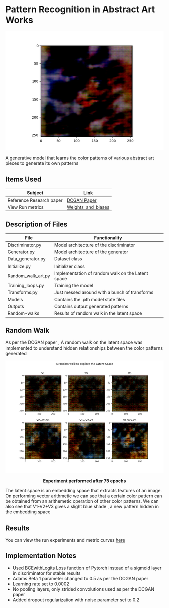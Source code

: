 # Pattern Recognition in Abstract Art Works

![Result_grid](./outputs/Figure_4.png)

A generative model that learns the color patterns of various abstract art pieces to generate its own patterns

## Items Used

| Subject                  | Link                                                            |
| ------------------------ | --------------------------------------------------------------- |
| Reference Research paper | [DCGAN Paper](https://arxiv.org/abs/1511.06434)                 |
| View Run metrics         | [Weights_and_biases](https://api.wandb.ai/links/uaena/fc87yhh1) |

## Description of Files

| File               | Functionality                                     |
| ------------------ | ------------------------------------------------- |
| Discriminator.py   | Model architecture of the discriminator           |
| Generator.py       | Model architecture of the generator               |
| Data_generator.py  | Dataset class                                     |
| Initialize.py      | Initializer class                                 |
| Random_walk_art.py | Implementation of random walk on the Latent space |
| Training_loops.py  | Training the model                                |
| Transforms.py      | Just messed around with a bunch of transforms     |
| Models             | Contains the .pth model state files               |
| Outputs            | Contains output generated patterns                |
| Random-walks       | Results of random walk in the latent space        |

## Random Walk

As per the DCGAN paper , A random walk on the latent space was implemented to understand hidden relationships between the color patterns generated

![Random_walk_experiment](./Random_walks/walk2.png)

<p style="text-align: center"> <b>Experiment performed after 75 epochs</b> </p>

The latent space is an embedding space that extracts features of an image. On performing vector arithmetic we can see that a certain color pattern can be obtained from an arithemetic operation of other color patterns. We can also see that V1-V2+V3 gives a slight blue shade , a new pattern hidden in the embedding space

## Results

You can view the run experiments and metric curves [here](https://api.wandb.ai/links/uaena/fc87yhh1)

## Implementation Notes

- Used BCEwithLogits Loss function of Pytorch instead of a sigmoid layer in discriminator for stable results
- Adams Beta 1 parameter changed to 0.5 as per the DCGAN paper
- Learning rate set to 0.0002
- No pooling layers, only strided convolutions used as per the DCGAN paper
- Added dropout regularization with noise parameter set to 0.2
